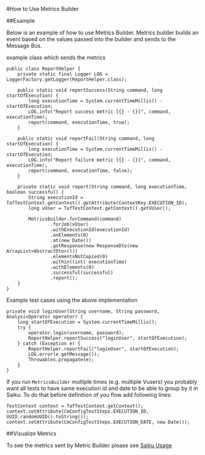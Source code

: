 <head>
    <title>Using Metrics Builder</title>
</head>

#How to Use Metrics Builder

##Example

Below is an example of how to use Metrics Builder. Metrics builder builds an event based on the values passed into the builder and sends to the Message Bus.

example class which sends the metrics

    public class ReportHelper {
        private static final Logger LOG = LoggerFactory.getLogger(ReportHelper.class);

        public static void reportSuccess(String command, long startOfExecution) {
            long executionTime = System.currentTimeMillis() - startOfExecution;
            LOG.info("Report success metric [{} - {}]", command, executionTime);
            report(command, executionTime, true);
        }

        public static void reportFail(String command, long startOfExecution) {
            long executionTime = System.currentTimeMillis() - startOfExecution;
            LOG.info("Report failure metric [{} - {}]", command, executionTime);
            report(command, executionTime, false);
        }

        private static void report(String command, long executionTime, boolean successful) {
            String executionId = TafTestContext.getContext().getAttribute(ContextKey.EXECUTION_ID);
            long vUser = TafTestContext.getContext().getVUser();

            MetricsBuilder.forCommand(command)
                    .forJob(vUser)
                    .withExecutionId(executionId)
                    .onElements(0)
                    .at(new Date())
                    .gotResponse(new ResponseDto(new ArrayList<AbstractDto>()))
                    .elementsNotCopied(0)
                    .within((int) executionTime)
                    .withElements(0)
                    .successful(successful)
                    .report();
        }
    }

Example test cases using the above implementation

    private void loginUser(String username, String password, AnalysisOperator operator) {
        long startOfExecution = System.currentTimeMillis();
        try {
            operator.login(username, password);
            ReportHelper.reportSuccess("loginUser", startOfExecution);
        } catch (Exception e) {
            ReportHelper.reportFail("loginUser", startOfExecution);
            LOG.error(e.getMessage());
            Throwables.propagate(e);
        }
    }

If you run `MetricsBuilder` multiple times (e.g. multiple Vusers) you probably want all tests to have same execution id and date to be able to group by it in Saiku. To do that before definition of you flow add following lines:

    TestContext context = TafTestContext.getContext();
    context.setAttribute(CmConfigTestSteps.EXECUTION_ID, UUID.randomUUID().toString());
    context.setAttribute(CmConfigTestSteps.EXECUTION_DATE, new Date());

##Visualize Metrics

To see the metrics sent by Metric Builder please see [Saiku Usage](../saiku/saiku_use.html)
